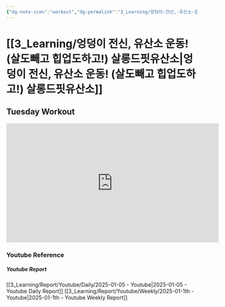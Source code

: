 ```yaml
---
{"dg-note-icon":"workout","dg-permalink":"3_Learning/엉덩이-전신,-유산소-운동!-(살도빼고-힙업도하고!)-살롱드핏유산소","created-date":"2025-01-05 1:22:17 pm","date":"2025-01-05","type":"youtube","tags":["youtube","workout"],"aliases":null,"youtuber":"제이제이","channelName":"제이제이살롱드핏","link":"https://www.youtube.com/watch?v=6OMHz8H-RF4","img":"https://img.youtube.com/vi/6OMHz8H-RF4/0.jpg","dg-publish":true,"permalink":"/3_Learning/엉덩이-전신,-유산소-운동!-(살도빼고-힙업도하고!)-살롱드핏유산소/","dgPassFrontmatter":true,"noteIcon":"workout"}
---
```


# [[3_Learning/엉덩이 전신, 유산소 운동! (살도빼고 힙업도하고!) 살롱드핏유산소\|엉덩이 전신, 유산소 운동! (살도빼고 힙업도하고!) 살롱드핏유산소]]
## Tuesday Workout


<div class="container-root"><span></span></div><div><div class="container-root"><iframe width="560" height="315" src="https://www.youtube.com/embed/6OMHz8H-RF4" title="YouTube video player" frameborder="0" allow="accelerometer; autoplay; clipboard-write; encrypted-media; gyroscope; picture-in-picture; web-share" allowfullscreen=""></iframe></div></div>















### Youtube Reference
##### Youtube Report
[[3_Learning/Report/Youtube/Daily/2025-01-05 - Youtube\|2025-01-05 - Youtube Daily Report]]
[[3_Learning/Report/Youtube/Weekly/2025-01-1th - Youtube\|2025-01-1th - Youtube Weekly Report]]




